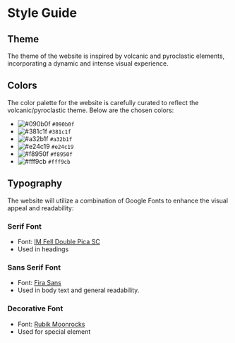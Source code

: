 # Style Guide

## Theme
The theme of the website is inspired by volcanic and pyroclastic elements, incorporating a dynamic and intense visual experience.

## Colors
The color palette for the website is carefully curated to reflect the volcanic/pyroclastic theme. Below are the chosen colors:

- ![#090b0f](https://via.placeholder.com/15/090b0f/000000?text=+) `#090b0f`
- ![#381c1f](https://via.placeholder.com/15/381c1f/000000?text=+) `#381c1f`
- ![#a32b1f](https://via.placeholder.com/15/a32b1f/000000?text=+) `#a32b1f`
- ![#e24c19](https://via.placeholder.com/15/e24c19/000000?text=+) `#e24c19`
- ![#f8950f](https://via.placeholder.com/15/f8950f/000000?text=+) `#f8950f`
- ![#fff9cb](https://via.placeholder.com/15/fff9cb/000000?text=+) `#fff9cb`

## Typography
The website will utilize a combination of Google Fonts to enhance the visual appeal and readability:

### Serif Font
- Font: [IM Fell Double Pica SC](https://fonts.google.com/specimen/IM+Fell+Double+Pica+SC)
- Used in headings

### Sans Serif Font
- Font: [Fira Sans](https://fonts.google.com/specimen/Fira+Sans)
- Used in body text and general readability.

### Decorative Font
- Font: [Rubik Moonrocks](https://fonts.google.com/specimen/Rubik+Mono+One)
- Used for special element

